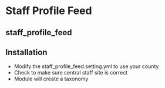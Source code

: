# Staff Profile Feed
## staff_profile_feed

## Installation
* Modify the staff_profile_feed.setting.yml to use your county
* Check to make sure central staff site is correct
* Module will create a taxonomy
